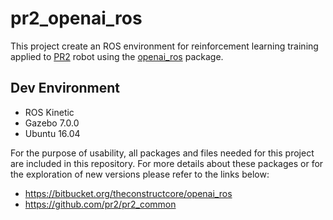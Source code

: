 # pr2_openai_ros
This project create an ROS environment for reinforcement learning training applied to [PR2](http://www.willowgarage.com/pages/pr2/overview) robot using the [openai_ros](http://wiki.ros.org/openai_ros) package.

## Dev Environment 
* ROS Kinetic
* Gazebo 7.0.0
* Ubuntu 16.04

For the purpose of usability, all packages and files needed for this project are included in this repository. For more details about these packages or for the exploration of new versions please refer to the links below:
* https://bitbucket.org/theconstructcore/openai_ros
* https://github.com/pr2/pr2_common
